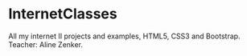 # InternetClasses
All my internet II projects and examples, HTML5, CSS3 and Bootstrap. Teacher: Aline Zenker.

